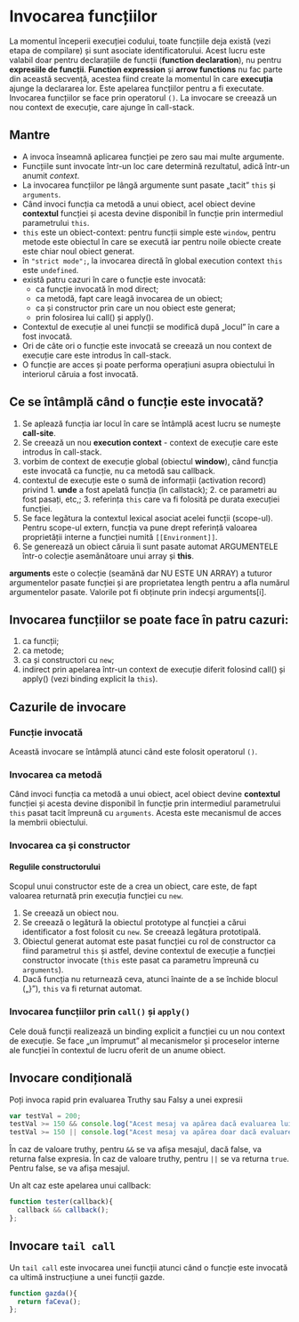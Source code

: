 # Invocarea funcțiilor

La momentul începerii execuției codului, toate funcțiile deja există (vezi etapa de compilare) și sunt asociate identificatorului. Acest lucru este valabil doar pentru declarațiile de funcții (**function declaration**), nu pentru **expresiile de funcții**. **Function expression** și **arrow functions** nu fac parte din această secvență, acestea fiind create la momentul în care **execuția** ajunge la declararea lor.
Este apelarea funcțiilor pentru a fi executate.
Invocarea funcțiilor se face prin operatorul `()`.
La invocare se creează un nou context de execuție, care ajunge în call-stack.

## Mantre

- A invoca înseamnă aplicarea funcției pe zero sau mai multe argumente.
- Funcțiile sunt invocate într-un loc care determină rezultatul, adică într-un anumit *context*.
- La invocarea funcțiilor pe lângă argumente sunt pasate „tacit” `this` și `arguments`.
- Când invoci funcția ca metodă a unui obiect, acel obiect devine **contextul** funcției și acesta devine disponibil în funcție prin intermediul parametrului `this`.
- `this` este un obiect-context: pentru funcții simple este `window`, pentru metode este obiectul în care se execută iar pentru noile obiecte create este chiar noul obiect generat.
- în `"strict mode";`, la invocarea directă în global execution context `this` este `undefined`.
- există patru cazuri în care o funcție este invocată:
  - ca funcție invocată în mod direct;
  - ca metodă, fapt care leagă invocarea de un obiect;
  - ca și constructor prin care un nou obiect este generat;
  - prin folosirea lui call() și apply().
- Contextul de execuție al unei funcții se modifică după „locul” în care a fost invocată.
- Ori de câte ori o funcție este invocată se creează un nou context de execuție care este introdus în call-stack.
- O funcție are acces și poate performa operațiuni asupra obiectului în interiorul căruia a fost invocată.

## Ce se întâmplă când o funcție este invocată?

1. Se aplează funcția iar locul în care se întâmplă acest lucru se numește **call-site**.
2. Se creează un nou **execution context** - context de execuție care este introdus în call-stack.
  1. vorbim de context de execuție global (obiectul **window**), când funcția este invocată ca funcție, nu ca metodă sau callback.
  2. contextul de execuție este o sumă de informații (activation record) privind
    1. **unde** a fost apelată funcția (în callstack);
    2. ce parametri au fost pasați, etc,;
    3. referința `this` care va fi folosită pe durata execuției funcției.
3. Se face legătura la contextul lexical asociat acelei funcții (scope-ul). Pentru scope-ul extern, funcția va pune drept referință valoarea proprietății interne a funcției numită `[[Environment]]`.
3. Se generează un obiect căruia îi sunt pasate automat ARGUMENTELE într-o colecție asemănătoare unui array și **this**.

**arguments** este o colecție (seamănă dar NU ESTE UN ARRAY) a tuturor argumentelor pasate funcției și are proprietatea length pentru a afla numărul argumentelor pasate. Valorile pot fi obținute prin indecși arguments[i].

## Invocarea funcțiilor se poate face în patru cazuri:

1. ca funcții;
2. ca metode;
3. ca și constructori cu `new`;
4. indirect prin apelarea într-un context de execuție diferit folosind call() și apply() (vezi binding explicit la `this`).

## Cazurile de invocare

### Funcție invocată

Această invocare se întâmplă atunci când este folosit operatorul `()`.

### Invocarea ca metodă

Când invoci funcția ca metodă a unui obiect, acel obiect devine **contextul** funcției și acesta devine disponibil în funcție prin intermediul parametrului `this` pasat tacit împreună cu `arguments`. Acesta este mecanismul de acces la membrii obiectului.

### Invocarea ca și constructor

#### Regulile constructorului

Scopul unui constructor este de a crea un obiect, care este, de fapt valoarea returnată prin execuția funcției cu `new`.

1. Se creează un obiect nou.
2. Se creează o legătură la obiectul prototype al funcției a cărui identificator a fost folosit cu `new`. Se creează legătura prototipală.
3. Obiectul generat automat este pasat funcției cu rol de constructor ca fiind parametrul `this` și astfel, devine contextul de execuție a funcției constructor invocate (`this` este pasat ca parametru împreună cu `arguments`).
4. Dacă funcția nu returnează ceva, atunci înainte de a se închide blocul („}”), `this` va fi returnat automat.

### Invocarea funcțiilor prin `call()` și `apply()`

Cele două funcții realizează un binding explicit a funcției cu un nou context de execuție. Se face „un împrumut” al mecanismelor și proceselor interne ale funcției în contextul de lucru oferit de un anume obiect.

## Invocare condițională

Poți invoca rapid prin evaluarea Truthy sau Falsy a unei expresii

```js
var testVal = 200;
testVal >= 150 && console.log("Acest mesaj va apărea dacă evaluarea lui testVal este truthy");            // Acest mesaj va apărea dacă evaluarea lui testVal este truthy
testVal >= 150 || console.log("Acest mesaj va apărea doar dacă evaluarea din left-hand-side este true");  // true
```

În caz de valoare truthy, pentru `&&` se va afișa mesajul, dacă false, va returna false expresia.
În caz de valoare truthy, pentru `||` se va returna `true`. Pentru false, se va afișa mesajul.

Un alt caz este apelarea unui callback:

```js
function tester(callback){
  callback && callback();
};
```

## Invocare `tail call`

Un `tail call` este invocarea unei funcții atunci când o funcție este invocată ca ultimă instrucțiune a unei funcții gazde.

```javascript
function gazda(){
  return faCeva();
};
```
